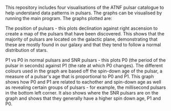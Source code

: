 This repository includes four visualisations of the ATNF pulsar catalogue to help understand data patterns in pulsars. The graphs can be visualised by running the main program. The graphs plotted are:

The position of pulsars - this plots declination against right ascension to create a map of the pulsars that have been discovered. This shows that the majority of pulsars are located on the galactic plane, demonstrating that these are mostly found in our galaxy and that they tend to follow a normal distribution of stars.

P1 vs P0 in normal pulsars and SNR pulsars - this plots P0 (the period of the pulsar in seconds) against P1 (the rate at which P0 changes). The different colours used in the graph are based off the spin-down age of the pulsar, a measure of a pulsar's age that is proportional to P0 and P1. This graph shows how P0 and P1 are related to eachother and spin-down age as well as revealing certain groups of pulsars - for example, the millisecond pulsars in the bottom left corner. It also shows where the SNR pulsars are on the graph and shows that they generally have a higher spin down age, P1 and P0. 
